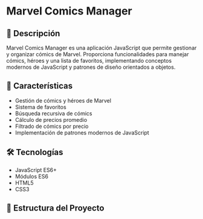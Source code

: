 # Marvel Comics Manager

## 📖 Descripción
Marvel Comics Manager es una aplicación JavaScript que permite gestionar y organizar cómics de Marvel. Proporciona funcionalidades para manejar cómics, héroes y una lista de favoritos, implementando conceptos modernos de JavaScript y patrones de diseño orientados a objetos.

## 🚀 Características

- Gestión de cómics y héroes de Marvel
- Sistema de favoritos
- Búsqueda recursiva de cómics
- Cálculo de precios promedio
- Filtrado de cómics por precio
- Implementación de patrones modernos de JavaScript

## 🛠️ Tecnologías

- JavaScript ES6+
- Módulos ES6
- HTML5
- CSS3

## 📁 Estructura del Proyecto
